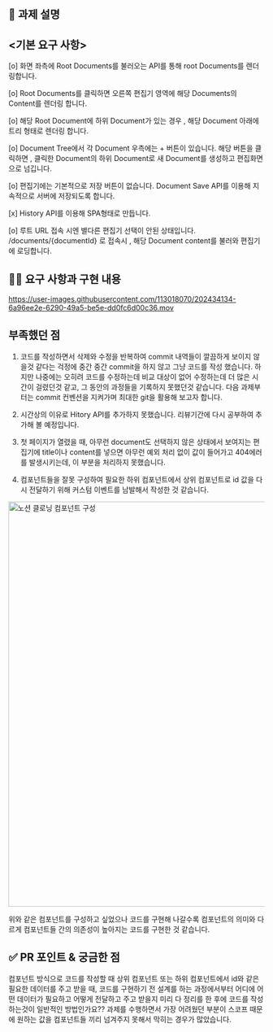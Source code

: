 ## 📌 과제 설명
## <기본 요구 사항>
 
[o] 화면 좌측에 Root Documents를 불러오는 API를 통해 root Documents를 렌더링합니다.

[o] Root Documents를 클릭하면 오른쪽 편집기 영역에 해당 Documents의 Content를 렌더링 합니다.

[o] 해당 Root Document에 하위 Document가 있는 경우 , 해당 Document 아래에 트리 형태로 렌더링 합니다.

[o] Document Tree에서 각 Document 우측에는 + 버튼이 있습니다. 해당 버튼을 클릭하면 , 클릭한 Document의 하위 Document로 새
Document를 생성하고 편집화면으로 넘깁니다.

[o] 편집기에는 기본적으로 저장 버튼이 없습니다. Document Save API를 이용해 지속적으로 서버에 저장되도록 합니다.

[x] History API를 이용해 SPA형태로 만듭니다.

[o] 루트 URL 접속 시엔 별다른 편집기 선택이 안된 상태입니다. /documents/{documentId} 로 접속시 , 해당 Document content를 불러와 편집기에 로딩합니다.


## 👩‍💻 요구 사항과 구현 내용


https://user-images.githubusercontent.com/113018070/202434134-6a96ee2e-6290-49a5-be5e-dd0fc6d00c36.mov


## 부족했던 점
1. 코드를 작성하면서 삭제와 수정을 반복하여 commit 내역들이 깔끔하게 보이지 않을것 같다는 걱정에 중간 중간 commit을
하지 않고 그냥 코드를 작성 했습니다. 하지만 나중에는 오히려 코드를 수정하는데 비교 대상이 없어 수정하는데 더 많은 시간이 걸렸던것 같고,
그 동안의 과정들을 기록하지 못했던것 같습니다. 다음 과제부터는 commit 컨벤션을 지켜가며 최대한 git을 활용해 보고자 합니다.

2. 시간상의 이유로 Hitory API를 추가하지 못했습니다. 리뷰기간에 다시 공부하여 추가해 볼 예정입니다.

3. 첫 페이지가 열렸을 때, 아무런 document도 선택하지 않은 상태에서 보여지는 편집기에 title이나 content를 넣으면 아무런 예외 처리 없이 값이 들어가고 404에러를 발생시키는데, 이 부분을 처리하지 못했습니다.

4. 컴포넌트들을 잘못 구성하여 필요한 하위 컴포넌트에서 상위 컴포넌트로 id 값을 다시 전달하기 위해 커스텀 이벤트를 남발해서 작성한 것 같습니다.

<img width="797" alt="노션 클로닝 컴포넌트 구성" src="https://user-images.githubusercontent.com/113018070/202450309-e864301c-b0c2-4d06-bb38-ac2436d8eea0.png">

위와 같은 컴포넌트를 구성하고 싶었으나 코드를 구현해 나갈수록 컴포넌트의 의미와 다르게 컴포넌트들 간의 의존성이 높아지는 코드를 구현한 것 같습니다.

## ✅ PR 포인트 & 궁금한 점
컴포넌트 방식으로 코드를 작성할 때 상위 컴포넌트 또는 하위 컴포넌트에서 id와 같은 필요한 데이터를 주고 받을 때, 코드를 구현하기 전 설계를 하는 과정에서부터 어디에 어떤 데이터가 필요하고 어떻게 전달하고 주고 받을지 미리 다 정리를 한 후에 코드를 작성하는것이 일반적인 방법인가요?? 과제를 수행하면서 가장 어려웠던 부분이 스코프 때문에 원하는 값을 컴포넌트들 끼리 넘겨주지 못해서 막히는 경우가 많았습니다.
